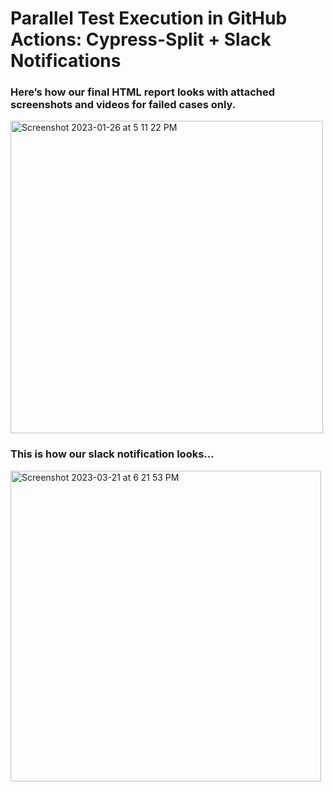 # Parallel Test Execution in GitHub Actions: Cypress-Split + Slack Notifications

### Here’s how our final HTML report looks with attached screenshots and videos for failed cases only.
<img width="500" alt="Screenshot 2023-01-26 at 5 11 22 PM" src="https://user-images.githubusercontent.com/101544305/216951645-99d2192c-d612-4e43-a2fa-56e36e849ef2.png">

### This is how our slack notification looks...
<img width="497" alt="Screenshot 2023-03-21 at 6 21 53 PM" src="https://user-images.githubusercontent.com/101544305/226622506-48f4caef-d3d7-4501-b49f-b75d85b6a6aa.png">

